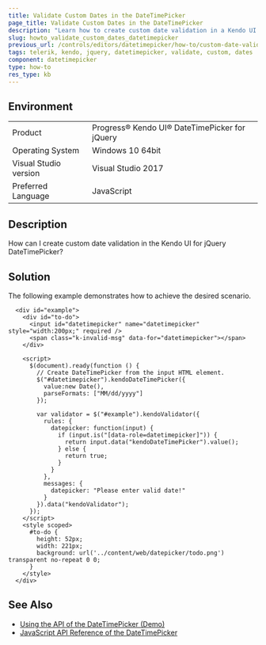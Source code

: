 ```yaml
---
title: Validate Custom Dates in the DateTimePicker
page_title: Validate Custom Dates in the DateTimePicker
description: "Learn how to create custom date validation in a Kendo UI DateTimePicker widget."
slug: howto_validate_custom_dates_datetimepicker
previous_url: /controls/editors/datetimepicker/how-to/custom-date-validation
tags: telerik, kendo, jquery, datetimepicker, validate, custom, dates
component: datetimepicker
type: how-to
res_type: kb
---
```


## Environment

<table>
 <tr>
  <td>Product</td>
  <td>Progress® Kendo UI® DateTimePicker for jQuery</td>
 </tr>
 <tr>
  <td>Operating System</td>
  <td>Windows 10 64bit</td>
 </tr>
 <tr>
  <td>Visual Studio version</td>
  <td>Visual Studio 2017</td>
 </tr>
 <tr>
  <td>Preferred Language</td>
  <td>JavaScript</td>
 </tr>
</table>

## Description

How can I create custom date validation in the Kendo UI for jQuery DateTimePicker?

## Solution

The following example demonstrates how to achieve the desired scenario.

```dojo
  <div id="example">
    <div id="to-do">
      <input id="datetimepicker" name="datetimepicker" style="width:200px;" required />
      <span class="k-invalid-msg" data-for="datetimepicker"></span>
    </div>

    <script>
      $(document).ready(function () {
        // Create DateTimePicker from the input HTML element.
        $("#datetimepicker").kendoDateTimePicker({
          value:new Date(),
          parseFormats: ["MM/dd/yyyy"]
        });

        var validator = $("#example").kendoValidator({
          rules: {
            datepicker: function(input) {
              if (input.is("[data-role=datetimepicker]")) {
                return input.data("kendoDateTimePicker").value();
              } else {
                return true;
              }
            }
          },
          messages: {
            datepicker: "Please enter valid date!"
          }
        }).data("kendoValidator");
      });
    </script>
    <style scoped>
      #to-do {
        height: 52px;
        width: 221px;
        background: url('../content/web/datepicker/todo.png') transparent no-repeat 0 0;
      }
    </style>
  </div>
```

## See Also

* [Using the API of the DateTimePicker (Demo)](https://demos.telerik.com/kendo-ui/datetimepicker/api)
* [JavaScript API Reference of the DateTimePicker](/api/javascript/ui/datetimepicker)
